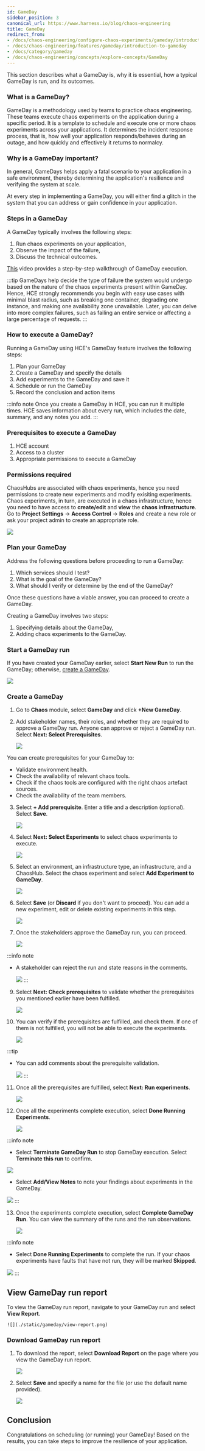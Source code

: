 ```yaml
---
id: GameDay
sidebar_position: 3
canonical_url: https://www.harness.io/blog/chaos-engineering
title: GameDay
redirect_from:
- /docs/chaos-engineering/configure-chaos-experiments/gameday/introduction-to-gameday
- /docs/chaos-engineering/features/gameday/introduction-to-gameday
- /docs/category/gameday
- /docs/chaos-engineering/concepts/explore-concepts/GameDay
---
```


This section describes what a GameDay is, why it is essential, how a typical GameDay is run, and its outcomes.

### What is a GameDay?

GameDay is a methodology used by teams to practice chaos engineering. These teams execute chaos experiments on the application during a specific period. It is a template to schedule and execute one or more chaos experiments across your applications.
It determines the incident response process, that is, how well your application responds/behaves during an outage, and how quickly and effectively it returns to normalcy.

### Why is a GameDay important?

In general, GameDays helps apply a fatal scenario to your application in a safe environment, thereby determining the application's resilience and verifying the system at scale.

At every step in implementing a GameDay, you will either find a glitch in the system that you can address or gain confidence in your application.

### Steps in a GameDay

A GameDay typically involves the following steps:

1. Run chaos experiments on your application,
2. Observe the impact of the failure,
3. Discuss the technical outcomes.

[This](https://youtu.be/X-4Ripb4e2c) video provides a step-by-step walkthrough of GameDay execution.

:::tip
GameDays help decide the type of failure the system would undergo based on the nature of the chaos experiments present within GameDay. Hence, HCE strongly recommends you begin with easy use cases with minimal blast radius, such as breaking one container, degrading one instance, and making one availability zone unavailable. Later, you can delve into more complex failures, such as failing an entire service or affecting a large percentage of requests.
:::

### How to execute a GameDay?
Running a GameDay using HCE's GameDay feature involves the following steps:

1. Plan your GameDay
2. Create a GameDay and specify the details
3. Add experiments to the GameDay and save it
4. Schedule or run the GameDay
5. Record the conclusion and action items

:::info note
Once you create a GameDay in HCE, you can run it multiple times. HCE saves information about every run, which includes the date, summary, and any notes you add.
:::

### Prerequisites to execute a GameDay

1. HCE account
2. Access to a cluster
3. Appropriate permissions to execute a GameDay

### Permissions required

ChaosHubs are associated with chaos experiments, hence you need permissions to create new experiments and modify exisiting experiments. Chaos experiments, in turn, are executed in a chaos infrastructure, hence you need to have access to **create/edit** and **view** the **chaos infrastructure**. Go to **Project Settings** -> **Access Control** -> **Roles** and create a new role or ask your project admin to create an appropriate role.

![](./static/gameday/perms-reqd.png)

### Plan your GameDay

Address the following questions before proceeding to run a GameDay:

1. Which services should I test?
2. What is the goal of the GameDay?
3. What should I verify or determine by the end of the GameDay?

Once these questions have a viable answer, you can proceed to create a GameDay.

Creating a GameDay involves two steps:

1. Specifying details about the GameDay,
2. Adding chaos experiments to the GameDay.

### Start a GameDay run

If you have created your GameDay earlier, select **Start New Run** to run the GameDay; otherwise, [create a GameDay](#create-a-gameday).

 ![](./static/gameday/gameday-runs-0.png)

### Create a GameDay

1. Go to **Chaos** module, select **GameDay** and click **+New GameDay**.

2. Add stakeholder names, their roles, and whether they are required to approve a GameDay run. Anyone can approve or reject a GameDay run. Select **Next: Select Prerequisites**.

    ![](./static/gameday/add-stakeholder-3.png)

You can create prerequisites for your GameDay to:
 * Validate environment health.
 * Check the availability of relevant chaos tools.
 * Check if the chaos tools are configured with the right chaos artefact sources.
 * Check the availability of the team members.

3. Select **+ Add prerequisite**. Enter a title and a description (optional). Select **Save**.

    ![](./static/gameday/create-prereq-4.png)

5. Select **Next: Select Experiments** to select chaos experiments to execute.

    ![](./static/gameday/new-exp-6.png)

6. Select an environment, an infrastructure type, an infrastructure, and a ChaosHub. Select the chaos experiment and select **Add Experiment to GameDay**.

    ![](./static/gameday/select-experiments-9.png)

7. Select **Save** (or **Discard** if you don't want to proceed). You can add a new experiment, edit or delete existing experiments in this step.

    ![](./static/gameday/save-gameday-10.png)

8. Once the stakeholders approve the GameDay run, you can proceed.

    ![](./static/gameday/get-approval-12.png)

:::info note
- A stakeholder can reject the run and state reasons in the comments.

  ![](./static/gameday/add-or-edit-14.png)
:::

9. Select **Next: Check prerequisites** to validate whether the prerequisites you mentioned earlier have been fulfilled.

    ![](./static/gameday/check-prereq-15.png)

10. You can verify if the prerequisites are fulfilled, and check them. If one of them is not fulfilled, you will not be able to execute the experiments.

    ![](./static/gameday/pending-prereq-16.png)

:::tip
- You can add comments about the prerequisite validation.

  ![](./static/gameday/comment-prereq-18.png)
:::

11. Once all the prerequisites are fulfilled, select **Next: Run experiments**.

    ![](./static/gameday/comment-added-19.png)

12. Once all the experiments complete execution, select **Done Running Experiments**.

    ![](./static/gameday/done-exp-21.png)

:::info note
- Select **Terminate GameDay Run** to stop GameDay execution. Select **Terminate this run** to confirm.

 ![](./static/gameday/terminal-run-29.png)

- Select **Add/View Notes** to note your findings about experiments in the GameDay.

 ![](./static/gameday/experiment-notes-22.png)
:::

13. Once the experiments complete execution, select **Complete GameDay Run**. You can view the summary of the runs and the run observations.

    ![](./static/gameday/complete-25.png)

:::info note
- Select **Done Running Experiments** to complete the run. If your chaos experiments have faults that have not run, they will be marked **Skipped**.

 ![](./static/gameday/done-running-28.png)
:::

## View GameDay run report

To view the GameDay run report, navigate to your GameDay run and select **View Report**.

    ![](./static/gameday/view-report.png)

### Download GameDay run report

1. To download the report, select **Download Report** on the page where you view the GameDay run report.

    ![](./static/gameday/download-report.png)

2. Select **Save** and specify a name for the file (or use the default name provided).

    ![](./static/gameday/save-report.png)

## Conclusion

Congratulations on scheduling (or running) your GameDay! Based on the results, you can take steps to improve the resilience of your application.